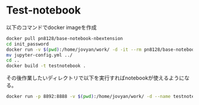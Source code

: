 # Test-notebook

以下のコマンドでdocker imageを作成

```sh
docker pull pn8128/base-notebook-nbextension
cd init_password
docker run -v $(pwd):/home/jovyan/work/ -d -it --rm pn8128/base-notebook-nbextension python3 work/init.py
mv jupyter-config.yml ../
cd ..
docker build -t testnotebook .
```

その後作業したいディレクトリで以下を実行すればnotebookが使えるようになる。

```sh
docker run -p 8892:8888 -v $(pwd):/home/jovyan/work/ -d --name testnotebook testnotebook
```

